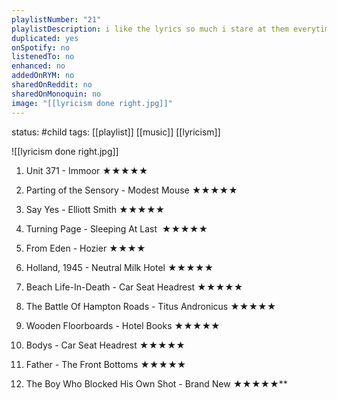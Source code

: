 ```yaml
---
playlistNumber: "21"
playlistDescription: i like the lyrics so much i stare at them everytime the song comes on
duplicated: yes
onSpotify: no
listenedTo: no
enhanced: no
addedOnRYM: no
sharedOnReddit: no
sharedOnMonoquin: no
image: "[[lyricism done right.jpg]]"
---
```

status: #child 
tags: [[playlist]] [[music]] [[lyricism]] 

![[lyricism done right.jpg]]

1. Unit 371 - Immoor ★★★★★
    
2. Parting of the Sensory - Modest Mouse ★★★★★
    
3. Say Yes - Elliott Smith ★★★★★
    
4. Turning Page - Sleeping At Last  ★★★★★
    
5. From Eden - Hozier ★★★★
    
6. Holland, 1945 - Neutral Milk Hotel ★★★★★
    
7. Beach Life-In-Death - Car Seat Headrest ★★★★★
    
8. The Battle Of Hampton Roads - Titus Andronicus ★★★★★
    
9. Wooden Floorboards - Hotel Books ★★★★★
    
10. Bodys - Car Seat Headrest ★★★★★
    
11. Father - The Front Bottoms ★★★★★
    
12. The Boy Who Blocked His Own Shot - Brand New ★★★★★**


